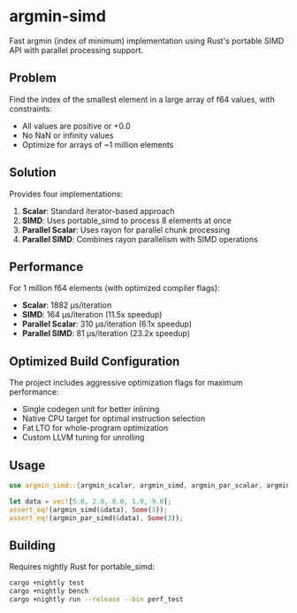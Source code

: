 # argmin-simd

Fast argmin (index of minimum) implementation using Rust's portable SIMD API with parallel processing support.

## Problem

Find the index of the smallest element in a large array of f64 values, with constraints:
- All values are positive or +0.0
- No NaN or infinity values
- Optimize for arrays of ~1 million elements

## Solution

Provides four implementations:
1. **Scalar**: Standard iterator-based approach
2. **SIMD**: Uses portable_simd to process 8 elements at once
3. **Parallel Scalar**: Uses rayon for parallel chunk processing
4. **Parallel SIMD**: Combines rayon parallelism with SIMD operations

## Performance

For 1 million f64 elements (with optimized compiler flags):
- **Scalar**: 1882 µs/iteration
- **SIMD**: 164 µs/iteration (11.5x speedup)
- **Parallel Scalar**: 310 µs/iteration (6.1x speedup)
- **Parallel SIMD**: 81 µs/iteration (23.2x speedup)

## Optimized Build Configuration

The project includes aggressive optimization flags for maximum performance:
- Single codegen unit for better inlining
- Native CPU target for optimal instruction selection
- Fat LTO for whole-program optimization
- Custom LLVM tuning for unrolling

## Usage

```rust
use argmin_simd::{argmin_scalar, argmin_simd, argmin_par_scalar, argmin_par_simd};

let data = vec![5.0, 2.0, 8.0, 1.0, 9.0];
assert_eq!(argmin_simd(&data), Some(3));
assert_eq!(argmin_par_simd(&data), Some(3));
```

## Building

Requires nightly Rust for portable_simd:

```bash
cargo +nightly test
cargo +nightly bench
cargo +nightly run --release --bin perf_test
```